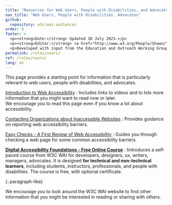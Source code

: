 ```yaml
---
title: "Resources for Web Users, People with Disabilities, and Advocates"
nav_title: "Web Users, People with Disabilities, Advocates"
github:
  repository: w3c/wai-audiences
order: 9
footer: >
  <p><strong>Date:</strong> Updated 10 July 2023.</p>
  <p><strong>Editor:</strong> <a href="http://www.w3.org/People/Shawn/">Shawn Lawton Henry</a>.</p>
  <p>Developed with input from the Education and Outreach Working Group (<a href="http://www.w3.org/WAI/EO/">EOWG</a>).</p>
permalink: /roles/users/
ref: /roles/users/
lang: en
---
```


This page provides a starting point for information that is particularly relevant to web users, people with disabilities, and advocates.

[Introduction to Web Accessibility](/fundamentals/accessibility-intro/)
: Includes links to videos and to lots more information that you might want to read now or later.<br/>We encourage you to read this page even if you know a lot about accessibility.

[Contacting Organizations about Inaccessible Websites](/teach-advocate/contact-inaccessible-websites/)
: Provides guidance on reporting web accessibility barriers.

[Easy Checks - A First Review of Web Accessibility](/test-evaluate/preliminary/)
: Guides you through  checking a web page for some common accessibility barriers.

**[Digital Accessibility Foundations - Free Online Course](/fundamentals/foundations-course/)**
: Iintroduces a self-paced course from W3C WAI for developers, designers, ux, writers, managers, advocates. It is designed **for technical and non-technical learners**, including students, instructors, professionals, and people with disabilities. The course is free, with optional certificate.

{:.paragraph-like}

We encourage you to look around the W3C WAI website to find other information that you might be interested in reading or sharing with others.
